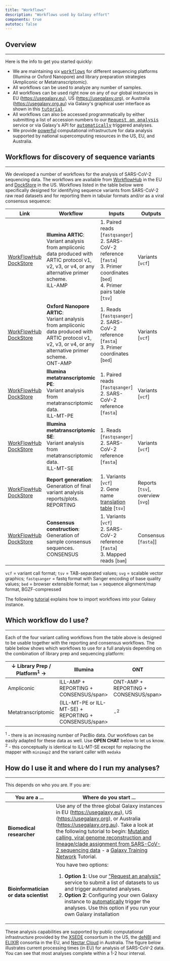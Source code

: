 ```yaml
---
title: "Workflows"
description: "Workflows used by Galaxy effort"
components: true
autotoc: false
---
```


## Overview

-----

Here is the info to get you started quickly:

- We are maintaining six [<kbd>workflows</kbd>](#workflows-for-discovery-of-sequence-variants) for different sequencing platforms (Illumina or Oxford Nanopore) and library preparation strategies (Ampliconic or Metatranscriptomic).
- All workflows can be used to analyze any number of samples.
- All workflows can be used right now on any of our global instances in EU (https://usegalaxy.eu), US (https://usegalaxy.org), or Australia (https://usegalaxy.org.au) via Galaxy's graphical user interface as shown in this [<kbd>tutorial</kbd>](https://training.galaxyproject.org/training-material/topics/variant-analysis/tutorials/sars-cov-2-variant-discovery/tutorial.html).
- All workflows can also be accessed programmatically by either submitting a list of accession numbers to our [<kbd>Request an analysis</kbd>](https://github.com/usegalaxy-eu/sars-cov-2-processing-requests) service or via Galaxy's API for [<kbd>automatically</kbd>](https://github.com/usegalaxy-eu/ena-cog-uk-wfs) triggered analyses.
- We provide [powerful](#graph) computational infrastructure for data analysis supported by national supercomputing resources in the US, EU, and Australia. 


## Workflows for discovery of sequence variants

-----

We developed a number of workflows for the analysis of SARS-CoV-2 sequencing data. The workflows are available from [WorkflowHub](https://workflowhub.eu/projects/33/workflows?filter%5Btag%5D=covid-19&filter%5Bworkflow_type%5D=galaxy) in the EU and [DockStore](https://dockstore.org/organizations/iwc/collections/Covid) in the US. Workflows listed in the table below were specifically designed for identifying sequence variants from SARS-CoV-2 raw read datasets and for reporting them in tabular formats and/or as a viral consensus sequence:


| Link | Workflow |  Inputs | Outputs | Aligner | Caller | 
|---|--------|-------|--------|--------------|-----------------|
| [WorkFlowHub](https://workflowhub.eu/workflows/110)<br>[DockStore](https://dockstore.org/api/ga4gh/trs/v2/tools/%23workflow%2Fgithub.com%2Fiwc-workflows%2Fsars-cov-2-pe-illumina-artic-variant-calling%2FCOVID-19-PE-ARTIC-ILLUMINA/versions/main/plain-GXFORMAT2/descriptor//pe-artic-variation.ga)| **Illumina ARTIC**:<br> Variant analysis from ampliconic data produced with ARTIC protocol v1, v2, v3, or v4, or any alternative primer scheme.<br><span class="badge badge-danger">ILL-AMP</span>          | 1. Paired reads [`fastqsanger`]<br>2. SARS-CoV-2 reference [`fasta`]<br>3. Primer coordinates [`bed`]<br>4. Primer pairs table [`tsv`]  | Variants [`vcf`] | `BWA MEM` | `lofreq` |
| [WorkFlowHub](https://workflowhub.eu/workflows/111)<br>[DockStore](https://dockstore.org/api/ga4gh/trs/v2/tools/%23workflow%2Fgithub.com%2Fiwc-workflows%2Fsars-cov-2-ont-artic-variant-calling%2FCOVID-19-ARTIC-ONT/versions/main/plain-GXFORMAT2/descriptor//ont-artic-variation.ga)               |**Oxford Nanopore ARTIC**:<br> Variant analysis from ampliconic data produced with ARTIC protocol v1, v2, v3, or v4, or any alternative primer scheme.<br><span class="badge badge-secondary">ONT-AMP</span> | 1. Reads [`fastqsanger`]<br>2. SARS-CoV-2 reference   [`fasta`]<br>3. Primer coordinates [`bed`] | Variants [`vcf`] | `minimap2` | `medaka` |
| [WorkFlowHub](https://workflowhub.eu/workflows/113)<br>[DockStore](https://dockstore.org/api/ga4gh/trs/v2/tools/%23workflow%2Fgithub.com%2Fiwc-workflows%2Fsars-cov-2-pe-illumina-wgs-variant-calling%2FCOVID-19-PE-WGS-ILLUMINA/versions/main/plain-GXFORMAT2/descriptor//pe-wgs-variation.ga)      |**Illumina metatranscriptomic PE**:<br> Variant analysis from metatranscriptomic data.<br><span class="badge badge-success">ILL-MT-PE</span>                               | 1. Paired reads [`fastqsanger`]<br>2. SARS-CoV-2 reference   [`fasta`] | Variants [`vcf`] | `BWA MEM` | `lofreq` |
| [WorkFlowHub](https://workflowhub.eu/workflows/112)<br>[DockStore](https://dockstore.org/api/ga4gh/trs/v2/tools/%23workflow%2Fgithub.com%2Fiwc-workflows%2Fsars-cov-2-se-illumina-wgs-variant-calling%2FCOVID-19-SE-WGS-ILLUMINA/versions/main/plain-GXFORMAT2/descriptor//se-wgs-variation.ga)      |**Illumina metatranscriptomic SE**:<br> Variant analysis from metatranscriptomic data.<br><span class="badge badge-warning">ILL-MT-SE</span>                               | 1. Reads [`fastqsanger`]<br>2. SARS-CoV-2 reference   [`fasta`] | Variants [`vcf`]| `BWA MEM` | `lofreq` |
| [WorkFlowHub](https://workflowhub.eu/workflows/109)<br>[DockStore](https://dockstore.org/api/ga4gh/trs/v2/tools/%23workflow%2Fgithub.com%2Fiwc-workflows%2Fsars-cov-2-variation-reporting%2FCOVID-19-VARIATION-REPORTING/versions/main/plain-GXFORMAT2/descriptor//variation-reporting.ga)           |**Report generation**:<br> Generation of final variant analysis reports/plots.<br><span class="badge badge-info">REPORTING</span>                                                 | 1. Variants [`vcf`]<br>2. Gene name [translation table](https://doi.org/10.5281/zenodo.4555734) [`tsv`]  | Reports [`tsv`], overview [`svg`] | - | - | 
| [WorkFlowHub](https://workflowhub.eu/workflows/138)<br>[DockStore](https://dockstore.org/api/ga4gh/trs/v2/tools/%23workflow%2Fgithub.com%2Fiwc-workflows%2Fsars-cov-2-consensus-from-variation%2FCOVID-19-CONSENSUS-CONSTRUCTION/versions/main/plain-GXFORMAT2/descriptor//consensus-from-variation.ga)           |**Consensus construction**:<br> Generation of sample consensus sequences.<br><span class="badge badge-info">CONSENSUS</span>                                                 | 1. Variants [`vcf`]<br>2. SARS-CoV-2 reference [`fasta`]<br>3. Mapped reads [`bam`] | Consensus [`fasta`]] | - | - |
 
 `vcf` = variant call format; `tsv` = TAB-separated values; `svg` = scalable vector graphics; `fastqsanger` = fastq format with Sanger encoding of base quality values; `bed` = browser extensible format; `bam` = sequence alignment/map format, BGZF-compressed

The following <a href="https://training.galaxyproject.org/training-material/topics/variant-analysis/tutorials/sars-cov-2-variant-discovery/tutorial.html#from-fastq-to-annotated-allelic-variants">tutorial</a> explains how to import workflows into your Galaxy instance.


## Which workflow do I use?

------

<!-- Workflow badges
<span class="badge badge-danger">ILL-AMP</span>
<span class="badge badge-secondary">ONT-AMP</span>
<span class="badge badge-success">ILL-MT-PE</span>
<span class="badge badge-warning">ILL-MT-SE</span>  
-->

Each of the four variant calling workflows from the table above is designed to be usable together with the reporting and consensus workflows. The table below shows which workflows to use for a full analysis depending on the combination of library prep and sequencing platform:

| &#8595;  Library Prep / Platform<sup>1</sup> &#8594; | Illumina | ONT |
|------------------------------------------|----------|-----|
| Ampliconic                               | <span class="badge badge-danger">ILL-AMP</span> + <span class="badge badge-info">REPORTING</span> + <span class="badge badge-info">CONSENSUS/span>  | <span class="badge badge-secondary">ONT-AMP</span> + <span class="badge badge-info">REPORTING</span> + <span class="badge badge-info">CONSENSUS/span> |
| Metatranscriptomic |(<span class="badge badge-success">ILL-MT-PE</span> or <span class="badge badge-warning">ILL-MT-SE</span>) + <span class="badge badge-info">REPORTING</span> + <span class="badge badge-info">CONSENSUS/span> | -<sup>2</sup>|
<sup>1</sup> - there is an increasing number of PacBio data. Our workflows can be easily adapted for these data as well. Use **OPEN CHAT** below to let us know. <sup>2</sup> - this conceptually is identical to <span class="badge badge-warning">ILL-MT-SE</span> except for replacing the mapper with `minimap2` and the variant caller with `medaka` 


## How do I use it and where do I run my analyses?

------

This depends on who you are. If you are:

| You are a ... | Where do you start ... |
|----------|-----------------------|
| **Biomedical researcher** | Use any of the three global Galaxy instances in EU (https://usegalaxy.eu), US (https://usegalaxy.org), or Australia (https://usegalaxy.org.au). Take a look at the following tutorial to begin: [Mutation calling, viral genome reconstruction and lineage/clade assignment from SARS-CoV-2 sequencing data](https://training.galaxyproject.org/training-material/topics/variant-analysis/tutorials/sars-cov-2-variant-discovery/tutorial.html) - a [Galaxy Training Network](https://training.galaxyproject.org/training-material/) Tutorial. |
| **Bioinformatician or data scientist** | You have two options: <ol> <li>**Option 1**: Use our ["Request an analysis"](https://github.com/usegalaxy-eu/sars-cov-2-processing-requests) service to submit a list of datasets to us and trigger automated analyses.</li> <li>**Option 2**: Configuring your own Galaxy instance to [automatically](https://github.com/usegalaxy-eu/ena-cog-uk-wfs) trigger the analyses. Use this option if you run your own Galaxy installation</li> </ol> | 

These analysis capabilities are supported by public computational infrastructure provided by the [XSEDE](https://www.xsede.org) consortium in the US, the [deNBI](https://www.denbi.de) and [ELIXIR](https://elixir-europe.org) consortia in the EU, and [Nectar Cloud](https://ardc.edu.au/services/nectar-research-cloud/) in Australia. The figure below illustrates current processing times (in EU) for analysis of SARS-CoV-2 data. You can see that most analyses complete within a 1-2 hour interval.


<div class="shadow-sm p-3 mb-5 bg-light rounded" id="graph" align="center">
    <vega-embed align="center" spec="https://raw.githubusercontent.com/galaxyproject/SARS-CoV-2/master/data/ipynb/graphs/run_times.json"/>
</div>
